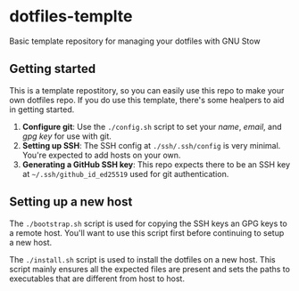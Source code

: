 # dotfiles-templte

Basic template repository for managing your dotfiles with GNU Stow

## Getting started

This is a template repostitory, so you can easily use this repo to make your own dotfiles repo. If you do use this template, there's some healpers to aid in getting started.

1. **Configure git**: Use the `./config.sh` script to set your _name_, _email_, and _gpg key_ for use with git.
2. **Setting up SSH**: The SSH config at `./ssh/.ssh/config` is very minimal. You're expected to add hosts on your own.
3. **Generating a GitHub SSH key**: This repo expects there to be an SSH key at `~/.ssh/github_id_ed25519` used for git authentication.

## Setting up a new host

The `./bootstrap.sh` script is used for copying the SSH keys an GPG keys to a remote host. You'll want to use this script first before continuing to setup a new host.

The `./install.sh` script is used to install the dotfiles on a new host. This script mainly ensures all the expected files are present and sets the paths to executables that are different from host to host.
